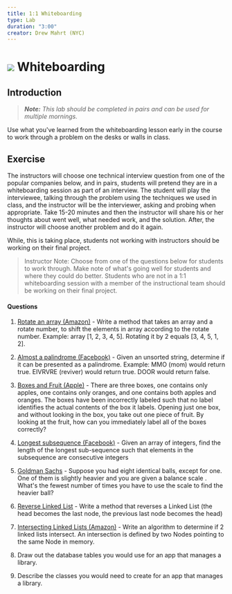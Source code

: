 ```yaml
---
title: 1:1 Whiteboarding
type: Lab
duration: "3:00"
creator: Drew Mahrt (NYC)
---
```


# ![](https://ga-dash.s3.amazonaws.com/production/assets/logo-9f88ae6c9c3871690e33280fcf557f33.png) Whiteboarding

## Introduction

> ***Note:*** _This lab should be completed in pairs and can be used for multiple mornings._

Use what you've learned from the whiteboarding lesson early in the course to work through a problem on the desks or walls in class.

## Exercise

The instructors will choose one technical interview question from one of the popular companies below, and in pairs, students will pretend they are in a whiteboarding session as part of an interview.  The student will play the interviewee, talking through the problem using the techniques we used in class, and the instructor will be the interviewer, asking and probing when appropriate.  Take 15-20 minutes and then the instructor will share his or her thoughts about went well, what needed work, and the solution.  After, the instructor will choose another problem and do it again.

While, this is taking place, students not working with instructors should be working on their final project.

> Instructor Note: Choose from one of the questions below for students to work through. Make note of what's going well for students and where they could do better.  Students who are not in a 1:1 whiteboarding session with a member of the instructional team should be working on their final project. 

#### Questions

1. [Rotate an array (Amazon)](https://www.glassdoor.com/Interview/Amazon-com-Amazon-Software-Development-Engineer-Interview-Questions-EI_IE6036.0,10_KO11,47.htm) - Write a method that takes an array and a rotate number, to shift the elements in array according to the rotate number. Example: array [1, 2, 3, 4, 5]. Rotating it by 2 equals [3, 4, 5, 1, 2].

2. [Almost a palindrome (Facebook)](https://www.glassdoor.com/Interview/Given-an-unsorted-string-determine-if-it-can-be-presented-as-a-palindrome-MMO-True-DOOR-False-QTN_1413904.htm) - Given an unsorted string, determine if it can be presented as a palindrome. Example: MMO (mom) would return true. EIVRVRE (reviver) would return true. DOOR would return false.

3. [Boxes and Fruit (Apple)](https://www.glassdoor.com/Interview/There-are-three-boxes-one-contains-only-apples-one-contains-only-oranges-and-one-contains-both-apples-and-oranges-The-b-QTN_114922.htm) - There are three boxes, one contains only apples, one contains only oranges, and one contains both apples and oranges. The boxes have been incorrectly labeled such that no label identifies the actual contents of the box it labels. Opening just one box, and without looking in the box, you take out one piece of fruit. By looking at the fruit, how can you immediately label all of the boxes correctly?

4. [Longest subsequence (Facebook)](http://www.geeksforgeeks.org/longest-consecutive-subsequence/) - Given an array of integers, find the length of the longest sub-sequence such that elements in the subsequence are consecutive integers

5. [Goldman Sachs](https://www.glassdoor.com/Interview/Suppose-you-had-eight-identical-balls-One-of-them-is-slightly-heavier-and-you-are-given-a-balance-scale-What-s-the-fewes-QTN_10521.htm) - Suppose you had eight identical balls, except for one. One of them is slightly heavier and you are given a balance scale . What's the fewest number of times you have to use the scale to find the heavier ball?

6. [Reverse Linked List](http://www.java2blog.com/2014/07/how-to-reverse-linked-list-in-java.html) - Write a method that reverses a Linked List (the head becomes the last node, the previous last node becomes the head)

7. [Intersecting Linked Lists (Amazon)](https://www.glassdoor.com/Interview/Write-an-algorithm-to-determine-if-2-linked-lists-intersect-QTN_215079.htm) - Write an algorithm to determine if 2 linked lists intersect. An intersection is defined by two Nodes pointing to the same Node in memory.

8. Draw out the database tables you would use for an app that manages a library.

9. Describe the classes you would need to create for an app that manages a library.
